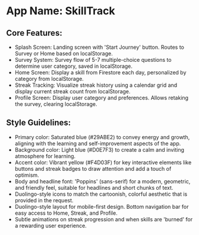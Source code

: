 # **App Name**: SkillTrack

## Core Features:

- Splash Screen: Landing screen with 'Start Journey' button. Routes to Survey or Home based on localStorage.
- Survey System: Survey flow of 5-7 multiple-choice questions to determine user category, saved in localStorage.
- Home Screen: Display a skill from Firestore each day, personalized by category from localStorage.
- Streak Tracking: Visualize streak history using a calendar grid and display current streak count from localStorage.
- Profile Screen: Display user category and preferences. Allows retaking the survey, clearing localStorage.

## Style Guidelines:

- Primary color: Saturated blue (#29ABE2) to convey energy and growth, aligning with the learning and self-improvement aspects of the app.
- Background color: Light blue (#D0E7F3) to create a calm and inviting atmosphere for learning.
- Accent color: Vibrant yellow (#F4D03F) for key interactive elements like buttons and streak badges to draw attention and add a touch of optimism.
- Body and headline font: 'Poppins' (sans-serif) for a modern, geometric, and friendly feel, suitable for headlines and short chunks of text.
- Duolingo-style icons to match the cartoonish, colorful aesthetic that is provided in the request.
- Duolingo-style layout for mobile-first design. Bottom navigation bar for easy access to Home, Streak, and Profile.
- Subtle animations on streak progression and when skills are 'burned' for a rewarding user experience.